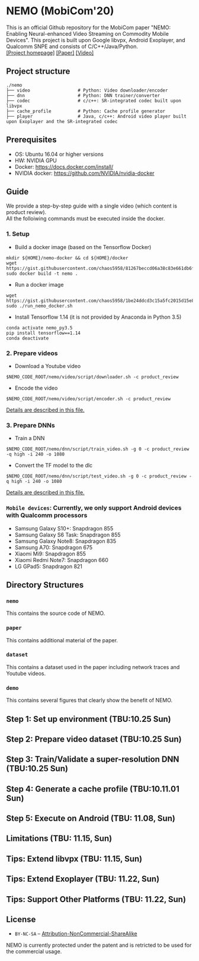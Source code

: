 # NEMO (MobiCom'20)

This is an official Github repository for the MobiCom paper "NEMO: Enabling Neural-enhanced Video Streaming on Commodity Mobile Devices". This project is built upon Google libvpx, Android Exoplayer, and Qualcomm SNPE and consists of C/C++/Java/Python.   
[[Project homepage]](http://ina.kaist.ac.kr/~nemo/) [[Paper]](https://dl.acm.org/doi/10.1145/3372224.3419185) [[Video]](https://www.youtube.com/watch?v=GPHlAUYCk18&ab_channel=ACMSIGMOBILEONLINE)

## Project structure
```
./nemo
├── video                  # Python: Video downloader/encoder
├── dnn                    # Python: DNN trainer/converter
├── codec                  # c/c++: SR-integrated codec built upon libvpx
├── cache_profile          # Python: Cache profile generator
├── player                 # Java, c/c++: Android video player built upon Exoplayer and the SR-integrated codec
```

## Prerequisites

* OS: Ubuntu 16.04 or higher versions
* HW: NVIDIA GPU
* Docker: https://docs.docker.com/install/
* NVIDIA docker: https://github.com/NVIDIA/nvidia-docker

## Guide
We provide a step-by-step guide with a single video (which content is product review).  
All the folloiwing commands must be executed inside the docker. 

### 1. Setup

* Build a docker image (based on the Tensorflow Docker)
```
mkdir ${HOME}/nemo-docker && cd ${HOME}/docker
wget https://gist.githubusercontent.com/chaos5958/81267beccd06a38c83e661db6f1c3f34/raw/000baf071e418d0c7ddd9edbd137fa4fa9503279/Dockerfile
sudo docker build -t nemo .
```
* Run a docker image 
```
wget https://gist.githubusercontent.com/chaos5958/1be24ddcd3c15a5fc2015d15e8c44ad4/raw/141ecaa1d54eff0e3bdc04206aa3304cae2c604c/run_nemo_docker.sh
sudo ./run_nemo_docker.sh
```
* Install Tensorflow 1.14 (it is not provided by Anaconda in Python 3.5)
```
conda activate nemo_py3.5
pip install tensorflow==1.14
conda deactivate
```

### 2. Prepare videos

* Download a Youtube video
```
$NEMO_CODE_ROOT/nemo/video/script/downloader.sh -c product_review
```

* Encode the video 
```
$NEMO_CODE_ROOT/nemo/video/script/encoder.sh -c product_review
```

[Details are described in this file.](nemo/tool/README.md)

### 3. Prepare DNNs

* Train a DNN
```
$NEMO_CODE_ROOT/nemo/dnn/script/train_video.sh -g 0 -c product_review -q high -i 240 -o 1080
```

* Convert the TF model to the dlc
```
$NEMO_CODE_ROOT/nemo/dnn/script/test_video.sh -g 0 -c product_review -q high -i 240 -o 1080
```

[Details are described in this file.](nemo/dnn/README.md)



### `Mobile devices`: Currently, we only support Android devices with Qualcomm processors   
* Samsung Galaxy S10+: Snapdragon 855   
* Samsung Galaxy S6 Task: Snapdragon 855   
* Samsung Galaxy Note8: Snapdragon 835   
* Samsung A70: Snapdragon 675   
* Xiaomi Mi9: Snapdragon 855   
* Xiaomi Redmi Note7: Snapdragon 660   
* LG GPad5: Snapdragon 821   

## Directory Structures

### `nemo`

This contains the source code of NEMO.

### `paper`

This contains additional material of the paper.

### `dataset`

This contains a dataset used in the paper including network traces and Youtube videos.

### `demo`

This contains several figures that clearly show the benefit of NEMO.

## Step 1: Set up environment (TBU:10.25 Sun)

## Step 2: Prepare video dataset (TBU:10.25 Sun)
 
## Step 3: Train/Validate a super-resolution DNN (TBU:10.25 Sun)

## Step 4: Generate a cache profile (TBU:10.11.01 Sun)

## Step 5: Execute on Android (TBU: 11.08, Sun)

## Limitations (TBU: 11.15, Sun)

## Tips: Extend libvpx (TBU: 11.15, Sun)

## Tips: Extend Exoplayer (TBU: 11.22, Sun)

## Tips: Support Other Platforms (TBU: 11.22, Sun)

## License

* `BY-NC-SA` – [Attribution-NonCommercial-ShareAlike](https://github.com/idleberg/Creative-Commons-Markdown/blob/master/4.0/by-nc-sa.markdown)

NEMO is currently protected under the patent and is retricted to be used for the commercial usage.
